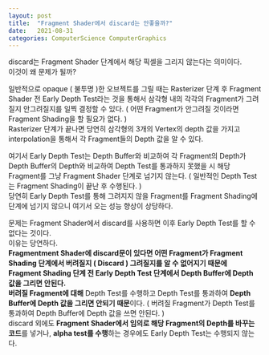 ```yaml
---
layout: post
title:  "Fragment Shader에서 discard는 안좋을까?"
date:   2021-08-31
categories: ComputerScience ComputerGraphics
---
```


discard는 Fragment Shader 단계에서 해당 픽셀을 그리지 않는다는 의미이다.      
이것이 왜 문제가 될까?     

일반적으로 opaque ( 불투명 )한 오브젝트를 그릴 때는 Rasterizer 단계 후 Fragment Shader 전 Early Depth Test라는 것을 통해서 삼각형 내의 각각의 Fragment가 그려질지 안그려질지를 일찍 결정할 수 있다. ( 어떤 Fragment가 안그려질 것이라면 Fragment Shading을 할 필요가 없다. )                   
Rasterizer 단계가 끝나면 당연히 삼각형의 3개의 Vertex의 depth 값을 가지고 interpolation을 통해서 각 Fragment들의 Depth 값을 알 수 있다.          

여기서 Early Depth Test는 Depth Buffer와 비교하여 각 Fragment의 Depth가 Depth Buffer의 Depth와 비교하여 Depth Test를 통과하지 못했을 시 해당 Fragment를 그냥 Fragment Shader 단계로 넘기지 않는다. ( 일반적인 Depth Test는 Fragment Shading이 끝난 후 수행된다. )                                     
당연히 Early Depth Test를 통해 그려지지 않을 Fragment를 Fragment Shading에 단계에 넘기지 않으니 여기서 오는 성능 향상이 상당하다.           

문제는 Fragment Shader에서 discard를 사용하면 이후 Early Depth Test를 할 수 없다는 것이다.    
이유는 당연하다.                  
**Fragmentment Shader에 discard문이 있다면 어떤 Fragment가 Fragment Shading 단계에서 버려질지 ( Discard ) 그려질지를 알 수 없어지기 때문에 Fragment Shading 단계 전 Early Depth Test 단계에서 Depth Buffer에 Depth 값을 그리면 안된다.**      
**버려질 Fragment에 대해** Depth Test를 수행하고 Depth Test를 통과하여 **Depth Buffer에 Depth 값을 그리면 안되기 때문**이다. ( 버려질 Fragment가 Depth Test를 통과하여 Depth Buffer에 Depth 값을 쓰면 안된다. )                           
discard 외에도 **Fragment Shader에서 임의로 해당 Fragment의 Depth를 바꾸는 코드**를 넣거나, **alpha test를 수행**하는 경우에도 Early Depth Test는 수행되지 않는다.           


